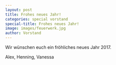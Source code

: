 ```yaml
---
layout: post
title: Frohes neues Jahr!
categories: special vorstand
special-title: Frohes neues Jahr!
image: images/feuerwerk.jpg
author: Vorstand
---
```


Wir wünschen euch ein fröhliches neues Jahr 2017.

Alex, Henning, Vanessa
